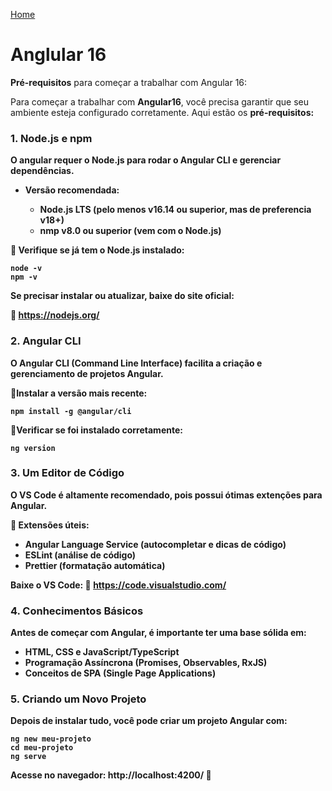 
<div> 
<p><a href="https://github.com/JosiTubaroski/-FullStackAngular_16_-_.NET/blob/main/README.md">Home</a></p>
</div> 

# Anglular 16

<b>Pré-requisitos</b> para começar a trabalhar com Angular 16:

Para começar a trabalhar com <b>Angular16</b>, você precisa garantir que seu ambiente esteja configurado corretamente. Aqui estão os <b>pré-requisitos:

### 1. Node.js e npm

O angular requer o <b>Node.js</b> para rodar o Angular CLI e gerenciar dependências.

- Versão recomendada:

  - Node.js <b>LTS</b> (pelo menos <b>v16.14</b> ou superior, mas de preferencia v18+)
  - nmp <b>v8.0</b> ou superior (vem com o Node.js)

🔹 Verifique se já tem o Node.js instalado:

    node -v
    npm -v

Se precisar instalar ou atualizar, baixe do site oficial:

🔗 https://nodejs.org/

### 2. Angular CLI

O Angular CLI (Command Line Interface) facilita a criação e gerenciamento de projetos Angular.

🔹Instalar a versão mais recente:

    npm install -g @angular/cli

🔹Verificar se foi instalado corretamente:

    ng version

### 3. Um Editor de Código

O <b>VS Code</b> é altamente recomendado, pois possui ótimas extenções para Angular.

🔹 Extensões úteis:

- <b>Angular Language Service</b> (autocompletar e dicas de código)
- <b>ESLint</b> (análise de código)
- <b>Prettier</b> (formatação automática)

Baixe o VS Code:
🔗 https://code.visualstudio.com/

### 4. Conhecimentos Básicos

Antes de começar com Angular, é importante ter uma base sólida em:

- <b>HTML, CSS e JavaScript/TypeScript</b>
- <b>Programação Assíncrona (Promises, Observables, RxJS)</b>
- <b>Conceitos de SPA (Single Page Applications)</b>

### 5. Criando um Novo Projeto

Depois de instalar tudo, você pode criar um projeto Angular com:

    ng new meu-projeto
    cd meu-projeto
    ng serve

Acesse no navegador: http://localhost:4200/ 🚀
